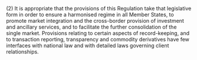 (2) It is appropriate that the provisions of this Regulation take that legislative form in order to ensure a harmonised regime in all Member States, to promote market integration and the cross-border provision of investment and ancillary services, and to facilitate the further consolidation of the single market. Provisions relating to certain aspects of record-keeping, and to transaction reporting, transparency and commodity derivatives have few interfaces with national law and with detailed laws governing client relationships.